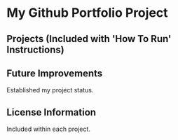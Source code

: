 # My Github Portfolio Project

## Projects (Included with 'How To Run' Instructions)

## Future Improvements
Established my project status.

## License Information
Included within each project.
